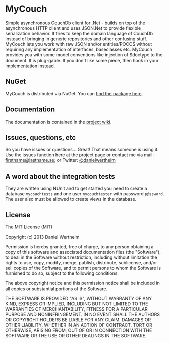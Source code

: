 # MyCouch #
Simple asynchronous CouchDb client for .Net - builds on top of the asynchronous HTTP client and uses JSON.Net to provide flexible serialization behavior. It tries to keep the domain language of CouchDb instead of bringing in generic repositories and other confusing stuff. MyCouch lets you work with raw JSON and/or entities/POCOS without requiring any implementation of interfaces, baseclasses etc. MyCouch provides you with some model conventions like injection of $doctype to the document. It is plug-gable. If you don't like some piece, then hook in your implementation instead.

## NuGet ##
MyCouch is distributed via NuGet. You can [find the package here](https://nuget.org/packages/MyCouch/).

## Documentation ##
The documentation is contained in the [project wiki](https://github.com/danielwertheim/mycouch/wiki).

## Issues, questions, etc ##
So you have issues or questions... Great! That means someone is using it. Use the issues function here at the project page or contact me via mail: firstname@lastname.se; or Twitter: [@danielwertheim](https://twitter.com/danielwertheim)

## A word about the integration tests ##
They are written using NUnit and to get started you need to create a database `mycouchtests` and one user `mycouchtester` with password `p@ssword`. The user also must be allowed to create views in the database.

## License ##
The MIT License (MIT)

Copyright (c) 2013 Daniel Wertheim

Permission is hereby granted, free of charge, to any person obtaining a copy of this software and associated documentation files (the "Software"), to deal in the Software without restriction, including without limitation the rights to use, copy, modify, merge, publish, distribute, sublicense, and/or sell copies of the Software, and to permit persons to whom the Software is furnished to do so, subject to the following conditions:

The above copyright notice and this permission notice shall be included in all copies or substantial portions of the Software.

THE SOFTWARE IS PROVIDED "AS IS", WITHOUT WARRANTY OF ANY KIND, EXPRESS OR IMPLIED, INCLUDING BUT NOT LIMITED TO THE WARRANTIES OF MERCHANTABILITY, FITNESS FOR A PARTICULAR PURPOSE AND NONINFRINGEMENT. IN NO EVENT SHALL THE AUTHORS OR COPYRIGHT HOLDERS BE LIABLE FOR ANY CLAIM, DAMAGES OR OTHER LIABILITY, WHETHER IN AN ACTION OF CONTRACT, TORT OR OTHERWISE, ARISING FROM, OUT OF OR IN CONNECTION WITH THE SOFTWARE OR THE USE OR OTHER DEALINGS IN THE SOFTWARE.